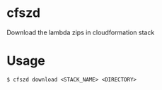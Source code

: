 # cfszd

Download the lambda zips in cloudformation stack

# Usage

```
$ cfszd download <STACK_NAME> <DIRECTORY>
```
